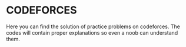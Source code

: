 # CODEFORCES
Here you can find the solution of practice problems on codeforces.
The codes will contain proper explanations so even a noob can understand them.
